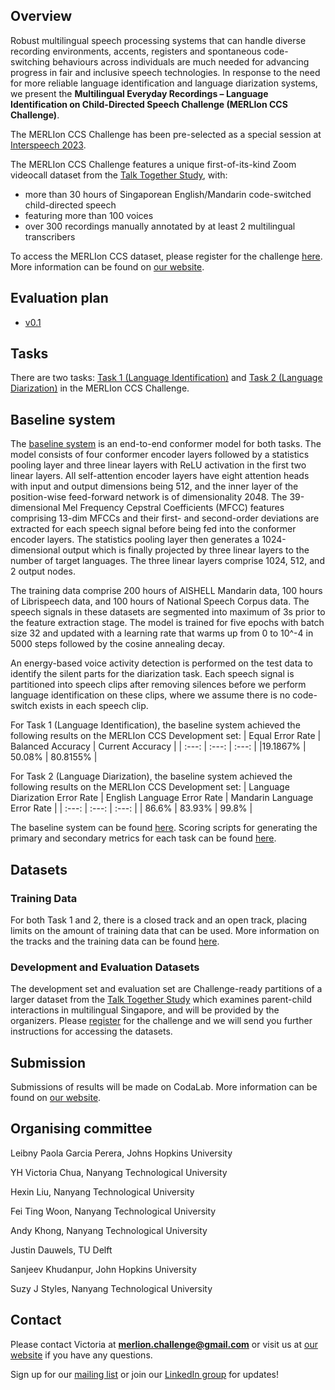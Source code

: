 
## Overview
Robust multilingual speech processing systems that can handle diverse recording environments, accents, registers and spontaneous code-switching behaviours across 
individuals are much needed for advancing progress in fair and inclusive speech technologies. In response to the need for more reliable language identification and language diarization systems, we present the **Multilingual Everyday Recordings – Language Identification on Child-Directed Speech Challenge (MERLIon CCS Challenge)**. 

The MERLIon CCS Challenge has been pre-selected as a special session at [Interspeech 2023](https://www.interspeech2023.org/). 

The MERLIon CCS Challenge features a unique first-of-its-kind Zoom videocall dataset from 
the [Talk Together Study](https://www.frontiersin.org/articles/10.3389/fpsyg.2021.734936/full), with:  
- more than 30 hours of Singaporean English/Mandarin code-switched child-directed 
speech  
- featuring more than 100 voices 
- over 300 recordings manually annotated by at least 2 multilingual transcribers 

To access the MERLIon CCS dataset, please register for the challenge [here](https://ntusingapore.qualtrics.com/jfe/form/SV_1LY2Irep9sEkITk?jfefe=new).
More information can be found on [our website](https://sites.google.com/view/merlion-ccs-challenge/). 

## Evaluation plan
- [v0.1](https://bit.ly/merlion-ccs-eval-plan-v1)


## Tasks

There are two tasks: [Task 1 (Language Identification)](https://sites.google.com/view/merlion-ccs-challenge/task-1?authuser=0) and [Task 2 (Language Diarization)](https://sites.google.com/view/merlion-ccs-challenge/task-2?authuser=0) in the MERLIon CCS Challenge. 

## Baseline system
The [baseline system](https://github.com/MERLIon-Challenge/merlion-ccs-2023-baseline) is an end-to-end conformer model for both tasks. The model consists of four conformer encoder layers followed by a statistics pooling layer and three linear layers with ReLU activation in the first two linear layers. All self-attention encoder layers have eight attention heads with input and output dimensions being 512, and the inner layer of the position-wise feed-forward network is of dimensionality 2048. The 39-dimensional Mel Frequency Cepstral Coefficients (MFCC) features comprising 13-dim MFCCs and their first- and second-order deviations are extracted for each speech signal before being fed into the conformer encoder layers. The statistics pooling layer then generates a 1024-dimensional output which is finally projected by three linear layers to the number of target languages. The three linear layers comprise 1024, 512, and 2 output nodes.

The training data comprise 200 hours of AISHELL Mandarin data, 100 hours of Librispeech data, and 100 hours of National Speech Corpus data. The speech signals in these datasets are segmented into maximum of 3s prior to the feature extraction stage. The model is trained for five epochs with batch size 32 and updated with a learning rate that warms up from 0 to 10^-4 in 5000 steps followed by the cosine annealing decay.

An energy-based voice activity detection is performed on the test data to identify the silent parts for the diarization task. Each speech signal is partitioned into speech clips after removing silences before we perform language identification on these clips, where we assume there is no code-switch exists in each speech clip.

For Task 1 (Language Identification), the baseline system achieved the following results on the MERLIon CCS Development set:
| Equal Error Rate | Balanced Accuracy    | Current Accuracy  |
| :---:            | :---:                | :---:             |
|19.1867%          | 50.08%               | 80.8155%          |

For Task 2 (Language Diarization), the baseline system achieved the following results on the MERLIon CCS Development set:
| Language Diarization Error Rate | English Language Error Rate    | Mandarin Language Error Rate |
| :---:                           | :---:                          | :---:                        |
| 86.6%                           | 83.93%                         | 99.8%                        |
  
The baseline system can be found [here](https://github.com/MERLIon-Challenge/merlion-ccs-2023-baseline). Scoring scripts for generating the primary and secondary metrics for each task can be found [here](https://github.com/MERLIon-Challenge/merlion-ccs-2023-baseline).

## Datasets

### Training Data

For both Task 1 and 2, there is a closed track and an open track, placing limits on the amount of training data that can be used. More information on the tracks and the training data can be found [here](https://sites.google.com/view/merlion-ccs-challenge/datasets?authuser=0).

### Development and Evaluation Datasets 
The development set and evaluation set are Challenge-ready partitions of a larger dataset from the [Talk Together Study](https://www.frontiersin.org/articles/10.3389/fpsyg.2021.734936/full) which examines parent-child interactions in multilingual Singapore, and will be provided by the organizers. Please [register](https://ntusingapore.qualtrics.com/jfe/form/SV_1LY2Irep9sEkITk) for the challenge and we will send you further instructions for accessing the datasets.

## Submission

Submissions of results will be made on CodaLab. More information can be found on [our website](https://sites.google.com/view/merlion-ccs-challenge/submission?authuser=0).

## Organising committee
Leibny Paola Garcia Perera, Johns Hopkins University

YH Victoria Chua, Nanyang Technological University

Hexin Liu, Nanyang Technological University

Fei Ting Woon, Nanyang Technological University

Andy Khong, Nanyang Technological University

Justin Dauwels, TU Delft

Sanjeev Khudanpur, John Hopkins University

Suzy J Styles, Nanyang Technological University


## Contact
Please contact Victoria at **merlion.challenge@gmail.com** or visit us at [our website](https://sites.google.com/view/merlion-ccs-challenge/) if you have any questions. 

Sign up for our [mailing list](https://groups.google.com/u/1/g/merlion-ccs-challenge) or join our [LinkedIn group](https://www.linkedin.com/groups/14193386/) for updates!
